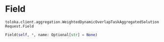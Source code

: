 # Field
`toloka.client.aggregation.WeightedDynamicOverlapTaskAggregatedSolutionRequest.Field`

```python
Field(self, *, name: Optional[str] = None)
```

